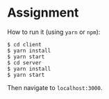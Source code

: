 # Assignment

How to run it (using `yarn` or `npm`):

```
$ cd client
$ yarn install
$ yarn start
$ cd server
$ yarn install
$ yarn start
```

Then navigate to `localhost:3000`.